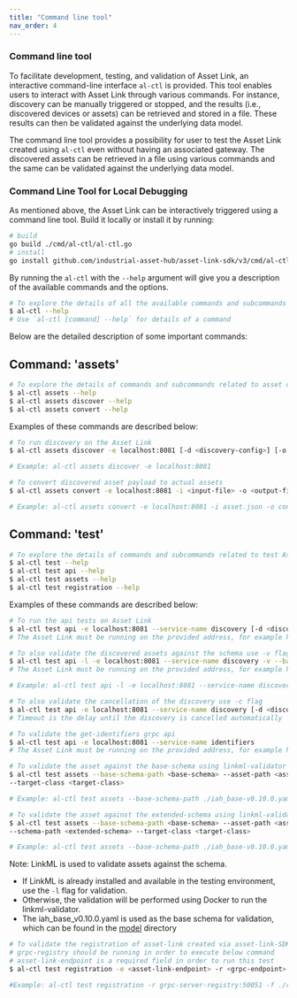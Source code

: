 ```yaml
---
title: "Command line tool"
nav_order: 4
---
```


### Command line tool

To facilitate development, testing, and validation of Asset Link, an interactive command-line interface `al-ctl` is provided. This tool enables users to interact with Asset Link through various commands.
For instance, discovery can be manually triggered or stopped, and the results (i.e., discovered devices or assets) can be retrieved and stored in a file. These results can then be validated against the underlying data model.

The command line tool provides a possibility for user to test the Asset Link created using `al-ctl` even without having an associated gateway. The discovered assets can be retrieved in a file using various commands and the same can be validated against the underlying data model.

### Command Line Tool for Local Debugging

As mentioned above, the Asset Link can be interactively triggered using a command line tool.
Build it locally or install it by running:

```bash
# build
go build ./cmd/al-ctl/al-ctl.go
# install
go install github.com/industrial-asset-hub/asset-link-sdk/v3/cmd/al-ctl@main
```

By running the `al-ctl` with the `--help` argument will give you a description of the available commands and the options.

```bash
# To explore the details of all the available commands and subcommands which can be performed with the command line tool
$ al-ctl --help
# Use `al-ctl [command] --help` for details of a command
```

Below are the detailed description of some important commands:

## Command: 'assets'

```bash
# To explore the details of commands and subcommands related to asset discovery
$ al-ctl assets --help
$ al-ctl assets discover --help
$ al-ctl assets convert --help
```

Examples of these commands are described below:

```bash
# To run discovery on the Asset Link
$ al-ctl assets discover -e localhost:8081 [-d <discovery-config>] [-o <output-file>]

# Example: al-ctl assets discover -e localhost:8081 
```

```bash
# To convert discovered asset payload to actual assets
$ al-ctl assets convert -e localhost:8081 -i <input-file> -o <output-file>

# Example: al-ctl assets convert -e localhost:8081 -i asset.json -o converted-asset.json
```

## Command: 'test'

```bash
# To explore the details of commands and subcommands related to test Asset Link
$ al-ctl test --help
$ al-ctl test api --help
$ al-ctl test assets --help
$ al-ctl test registration --help
```

Examples of these commands are described below:

```bash
# To run the api tests on Asset Link
$ al-ctl test api -e localhost:8081 --service-name discovery [-d <discovery-config>]
# The Asset Link must be running on the provided address, for example here: localhost:8081
```

```bash
# To also validate the discovered assets against the schema use -v flag
$ al-ctl test api -l -e localhost:8081 --service-name discovery -v --base-schema-path <base-schema> --target-class Asset
# The Asset Link must be running on the provided address, for example here: localhost:8081

# Example: al-ctl test api -l -e localhost:8081 --service-name discovery -v --base-schema-path ./iah_base-v0.10.0.yaml --target-class Asset
```

```bash
# To also validate the cancellation of the discovery use -c flag
$ al-ctl test api -e localhost:8081 --service-name discovery [-d <discovery-config>] -c -n <timeout>
# Timeout is the delay until the discovery is cancelled automatically
```

```bash
# To validate the get-identifiers grpc api
$ al-ctl test api -e localhost:8081 --service-name identifiers
# The Asset Link must be running on the provided address, for example here: localhost:8081 and the Asset Link must implement Get Identifiers API
```

```bash
# To validate the asset against the base-schema using linkml-validator where schema file should be yaml
$ al-ctl test assets --base-schema-path <base-schema> --asset-path <asset>
--target-class <target-class>

# Example: al-ctl test assets --base-schema-path ./iah_base-v0.10.0.yaml --asset-path ./Asset-001.ld.json --target-class Asset
```

```bash
# To validate the asset against the extended-schema using linkml-validator where schema file should be yaml
$ al-ctl test assets --base-schema-path <base-schema> --asset-path <asset>
--schema-path <extended-schema> --target-class <target-class>

# Example: al-ctl test assets --base-schema-path ./iah_base-v0.10.0.yaml --asset-path ./SatController-001.json --schema-path ./cdm_sat.yaml --target-class SatController
```

Note: LinkML is used to validate assets against the schema.

- If LinkML is already installed and available in the testing environment, use the `-l` flag for validation.
- Otherwise, the validation will be performed using Docker to run the linkml-validator.
- The iah_base_v0.10.0.yaml is used as the base schema for validation, which can be found in the [model](https://github.com/industrial-asset-hub/asset-link-sdk/tree/main/model) directory

```bash
# To validate the registration of asset-link created via asset-link-SDK
# grpc-registry should be running in order to execute below command
# asset-link-endpoint is a required field in order to run this test
$ al-ctl test registration -e <asset-link-endpoint> -r <grpc-endpoint> -f <registry-file-path>

#Example: al-ctl test registration -r grpc-server-registry:50051 -f ./registry.json
```